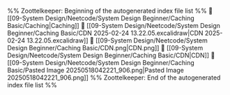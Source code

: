 %% Zoottelkeeper: Beginning of the autogenerated index file list  %%
📄 [[09-System Design/Neetcode/System Design Beginner/Caching Basic/Caching|Caching]]
📄 [[09-System Design/Neetcode/System Design Beginner/Caching Basic/CDN 2025-02-24 13.22.05.excalidraw|CDN 2025-02-24 13.22.05.excalidraw]]
📄 [[09-System Design/Neetcode/System Design Beginner/Caching Basic/CDN.png|CDN.png]]
📄 [[09-System Design/Neetcode/System Design Beginner/Caching Basic/CDN|CDN]]
📄 [[09-System Design/Neetcode/System Design Beginner/Caching Basic/Pasted Image 20250518042221_906.png|Pasted Image 20250518042221_906.png]]
%% Zoottelkeeper: End of the autogenerated index file list  %%

